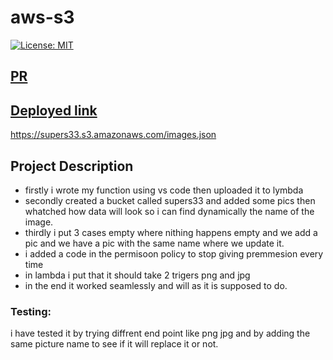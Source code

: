 # aws-s3


[![License: MIT](https://img.shields.io/badge/License-MIT-yellow.svg)](https://opensource.org/licenses/MIT)
## [PR](https://github.com/Laith-Vlad/auth-api/pull/3)

## [Deployed link ](https://supers33.s3.amazonaws.com/images.json)
https://supers33.s3.amazonaws.com/images.json
## Project Description

- firstly i wrote my function using vs code then uploaded it to lymbda 
- secondly created a bucket called supers33 and added some pics then whatched how data will look so i can find dynamically the name of the image.
- thirdly i put 3 cases empty where nithing happens empty and we add a pic and we have a pic with the same name where we update it.
- i added a code in the permisoon policy to stop giving premmesion every time 
- in lambda i put that it should take 2 trigers png and jpg 
- in the end it worked seamlessly and will as it is supposed to do.
### Testing:

 i have tested it by trying diffrent end point like png jpg  and by adding the same picture name to see if it will replace it or not. 